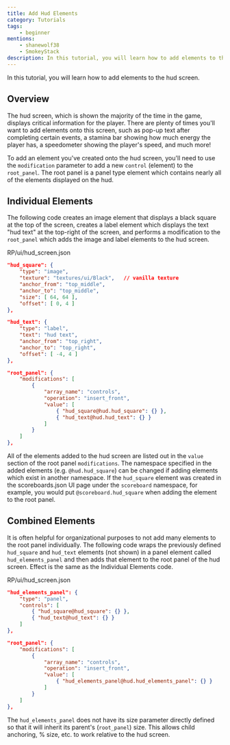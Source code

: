 ```yaml
---
title: Add Hud Elements
category: Tutorials
tags:
    - beginner
mentions:
    - shanewolf38
    - SmokeyStack
description: In this tutorial, you will learn how to add elements to the hud screen.
---
```


In this tutorial, you will learn how to add elements to the hud screen.

## Overview

The hud screen, which is shown the majority of the time in the game, displays critical information for the player. There are plenty of times you'll want to add elements onto this screen, such as pop-up text after completing certain events, a stamina bar showing how much energy the player has, a speedometer showing the player's speed, and much more!

To add an element you've created onto the hud screen, you'll need to use the `modification` parameter to add a new `control` (element) to the `root_panel`. The root panel is a panel type element which contains nearly all of the elements displayed on the hud.

## Individual Elements

The following code creates an image element that displays a black square at the top of the screen, creates a label element which displays the text "hud text" at the top-right of the screen, and performs a modification to the `root_panel` which adds the image and label elements to the hud screen.

<CodeHeader>RP/ui/hud_screen.json</CodeHeader>

```json
"hud_square": {
	"type": "image",
	"texture": "textures/ui/Black",   // vanilla texture
	"anchor_from": "top_middle",
	"anchor_to": "top_middle",
	"size": [ 64, 64 ],
	"offset": [ 0, 4 ]
},

"hud_text": {
	"type": "label",
	"text": "hud text",
	"anchor_from": "top_right",
	"anchor_to": "top_right",
	"offset": [ -4, 4 ]
},

"root_panel": {
	"modifications": [
		{
			"array_name": "controls",
			"operation": "insert_front",
			"value": [
				{ "hud_square@hud.hud_square": {} },
				{ "hud_text@hud.hud_text": {} }
			]
		}
	]
},
```

All of the elements added to the hud screen are listed out in the `value` section of the root panel `modifications`. The namespace specified in the added elements (e.g. `@hud.hud_square`) can be changed if adding elements which exist in another namespace. If the `hud_square` element was created in the scoreboards.json UI page under the `scoreboard` namespace, for example, you would put `@scoreboard.hud_square` when adding the element to the root panel.

## Combined Elements

It is often helpful for organizational purposes to not add many elements to the root panel individually. The following code wraps the previously defined `hud_square` and `hud_text` elements (not shown) in a panel element called `hud_elements_panel` and then adds that element to the root panel of the hud screen. Effect is the same as the Individual Elements code.

<CodeHeader>RP/ui/hud_screen.json</CodeHeader>
```json
"hud_elements_panel": {
	"type": "panel",
	"controls": [
		{ "hud_square@hud_square": {} },
		{ "hud_text@hud_text": {} }
	]
},

"root_panel": {
	"modifications": [
		{
			"array_name": "controls",
			"operation": "insert_front",
			"value": [
				{ "hud_elements_panel@hud.hud_elements_panel": {} }
			]
		}
	]
},
```

The `hud_elements_panel` does not have its size parameter directly defined so that it will inherit its parent's (`root_panel`) size. This allows child anchoring, % size, etc. to work relative to the hud screen.
